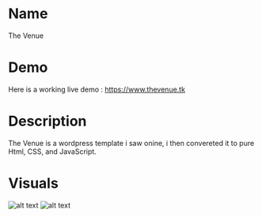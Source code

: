 # Name 
The Venue

# Demo
Here is a working live demo : https://www.thevenue.tk

# Description
The Venue is a wordpress template i saw onine, i then convereted it to pure Html, CSS, and JavaScript.

# Visuals
![alt text](https://res.cloudinary.com/dhsg45mob/image/upload/v1608413307/test13_ii4tth.png)
![alt text](https://res.cloudinary.com/dhsg45mob/image/upload/v1608413559/on3_zfddlf.png)
